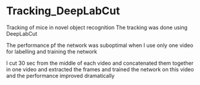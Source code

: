 # Tracking_DeepLabCut
Tracking of mice in novel object recognition
The tracking was done using DeepLabCut

The performance pf the network was suboptimal when I use only one video for labelling and training the network

I cut 30 sec from the middle of each video and concatenated them together in one video and extracted the frames and trained the network on this video and the performance improved dramatically

